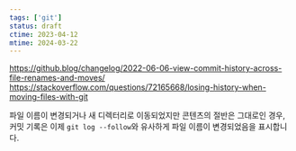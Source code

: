 ```yaml
---
tags: ['git']
status: draft
ctime: 2023-04-12
mtime: 2024-03-22
---
```


https://github.blog/changelog/2022-06-06-view-commit-history-across-file-renames-and-moves/
https://stackoverflow.com/questions/72165668/losing-history-when-moving-files-with-git

파일 이름이 변경되거나 새 디렉터리로 이동되었지만 콘텐츠의 절반은 그대로인 경우, 커밋 기록은 이제 `git log --follow`와 유사하게 파일 이름이 변경되었음을 표시합니다.